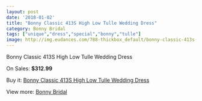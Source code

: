 ```yaml
---
layout: post
date: '2018-01-02'
title: "Bonny Classic 413S High Low Tulle Wedding Dress"
category: Bonny Bridal
tags: ["unique","dress","special","bonny","tulle"]
image: http://img.eudances.com/788-thickbox_default/bonny-classic-413s-high-low-tulle-wedding-dress.jpg
---
```

Bonny Classic 413S High Low Tulle Wedding Dress

On Sales: **$312.99**
<a href="https://www.eudances.com/en/bonny-bridal/264-bonny-classic-413s-high-low-tulle-wedding-dress.html"><amp-img layout="responsive" width="600" height="600" src="//img.eudances.com/788-thickbox_default/bonny-classic-413s-high-low-tulle-wedding-dress.jpg" alt="Bonny Classic 413S High Low Tulle Wedding Dress 0" /></a>
<a href="https://www.eudances.com/en/bonny-bridal/264-bonny-classic-413s-high-low-tulle-wedding-dress.html"><amp-img layout="responsive" width="600" height="600" src="//img.eudances.com/789-thickbox_default/bonny-classic-413s-high-low-tulle-wedding-dress.jpg" alt="Bonny Classic 413S High Low Tulle Wedding Dress 1" /></a>

Buy it: [Bonny Classic 413S High Low Tulle Wedding Dress](https://www.eudances.com/en/bonny-bridal/264-bonny-classic-413s-high-low-tulle-wedding-dress.html "Bonny Classic 413S High Low Tulle Wedding Dress")

View more: [Bonny Bridal](https://www.eudances.com/en/3-bonny-bridal "Bonny Bridal")